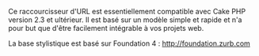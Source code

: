 Ce raccourcisseur d'URL est essentiellement compatible avec Cake PHP version 2.3 et ultérieur.
Il est basé sur un modèle simple et rapide et n'a pour but que d'être facilement intégrable à vos projets web.

La base stylistique est basé sur Foundation 4 : http://foundation.zurb.com